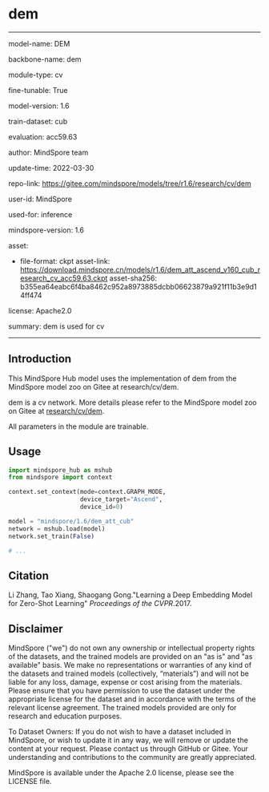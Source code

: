 # dem

---

model-name: DEM

backbone-name: dem

module-type: cv

fine-tunable: True

model-version: 1.6

train-dataset: cub

evaluation: acc59.63

author: MindSpore team

update-time: 2022-03-30

repo-link: <https://gitee.com/mindspore/models/tree/r1.6/research/cv/dem>

user-id: MindSpore

used-for: inference

mindspore-version: 1.6

asset:

-
    file-format: ckpt
    asset-link: <https://download.mindspore.cn/models/r1.6/dem_att_ascend_v160_cub_research_cv_acc59.63.ckpt>
    asset-sha256: b355ea64eabc6f4ba8462c952a8973885dcbb06623879a921f11b3e9d14ff474

license: Apache2.0

summary: dem is used for cv

---

## Introduction

This MindSpore Hub model uses the implementation of dem from the MindSpore model zoo on Gitee at research/cv/dem.

dem is a cv network. More details please refer to the MindSpore model zoo on Gitee at [research/cv/dem](https://gitee.com/mindspore/models/blob/r1.6/research/cv/dem/README.md).

All parameters in the module are trainable.

## Usage

```python
import mindspore_hub as mshub
from mindspore import context

context.set_context(mode=context.GRAPH_MODE,
                    device_target="Ascend",
                    device_id=0)

model = "mindspore/1.6/dem_att_cub"
network = mshub.load(model)
network.set_train(False)

# ...
```

## Citation

Li Zhang, Tao Xiang, Shaogang Gong."Learning a Deep Embedding Model for Zero-Shot Learning" *Proceedings of the CVPR*.2017.

## Disclaimer

MindSpore ("we") do not own any ownership or intellectual property rights of the datasets, and the trained models are provided on an "as is" and "as available" basis. We make no representations or warranties of any kind of the datasets and trained models (collectively, “materials”) and will not be liable for any loss, damage, expense or cost arising from the materials. Please ensure that you have permission to use the dataset under the appropriate license for the dataset and in accordance with the terms of the relevant license agreement. The trained models provided are only for research and education purposes.

To Dataset Owners: If you do not wish to have a dataset included in MindSpore, or wish to update it in any way, we will remove or update the content at your request. Please contact us through GitHub or Gitee. Your understanding and contributions to the community are greatly appreciated.

MindSpore is available under the Apache 2.0 license, please see the LICENSE file.
